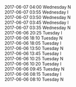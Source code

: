 2017-06-07 04:00 Wednesday  N  
2017-06-07 03:55 Wednesday  I  
2017-06-07 03:50 Wednesday  N  
2017-06-07 03:45 Wednesday  I  
2017-06-07 03:35 Wednesday  N  
2017-06-06 20:25 Tuesday  I  
2017-06-06 18:10 Tuesday  N  
2017-06-06 18:05 Tuesday  I  
2017-06-06 13:50 Tuesday  N  
2017-06-06 13:45 Tuesday  I  
2017-06-06 10:25 Tuesday  N  
2017-06-06 10:20 Tuesday  I  
2017-06-06 09:45 Tuesday  N  
2017-06-06 08:15 Tuesday  I  
2017-06-06 08:10 Tuesday  N  
